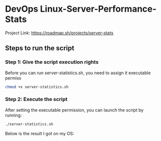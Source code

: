 # DevOps Linux-Server-Performance-Stats
Project Link: https://roadmap.sh/projects/server-stats
## Steps to run the script

### Step 1: Give the script execution rights
Before you can run server-statistics.sh, you need to assign it executable permiss

```sh
chmod +x server-statistics.sh
```

### Step 2: Execute the script
After setting the executable permission, you can launch the script by running:


```sh
./server-statistics.sh
```

Below is the result I got on my OS:

